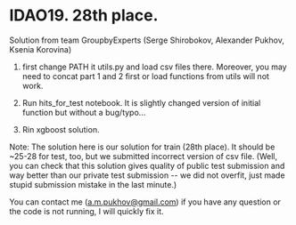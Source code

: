 # IDAO19. 28th place.

Solution from team GroupbyExperts (Serge Shirobokov, Alexander Pukhov, Ksenia Korovina)

1) first change PATH it utils.py and load csv files there. Moreover, you may need to concat part 1 and 2 first or load functions from utils will not work.

2) Run hits_for_test notebook. It is slightly changed version of initial function but without a bug/typo...

3) Rin xgboost solution. 


Note: The solution here is our solution for train (28th place). It should be ~25-28 for test, too,  but we submitted incorrect version of csv file. (Well, you can check that this solution gives quality of public test submission and way better than our private test submission -- we did not overfit, just made stupid submission mistake in the last minute.)

You can contact me (a.m.pukhov@gmail.com) if you have any question or the code is not running, I will quickly fix it.